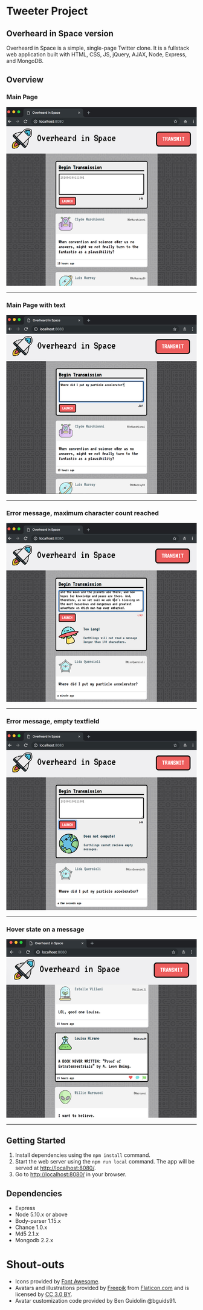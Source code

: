# Tweeter Project
## Overheard in Space version

Overheard in Space is a simple, single-page Twitter clone. It is a fullstack web application built with HTML, CSS, JS, jQuery, AJAX, Node, Express, and MongoDB. 

## Overview

### Main Page
![Main Page](https://github.com/andreamayhirji/tweeter/blob/master/docs/main-page.png)

--------------------

### Main Page with text
![Main Page with text](https://github.com/andreamayhirji/tweeter/blob/master/docs/main-page-with-text.jpg)

--------------------

### Error message, maximum character count reached
![Error message, maximum character count reached](https://github.com/andreamayhirji/tweeter/blob/master/docs/max-characters-error-message.jpg)

--------------------

### Error message, empty textfield
![Error message, empty textfield](https://github.com/andreamayhirji/tweeter/blob/master/docs/empty-error-message.jpg?raw=true)

--------------------

### Hover state on a message
![Hover state on a message](https://github.com/andreamayhirji/tweeter/blob/master/docs/hover-state.jpg)

--------------------


## Getting Started

1. Install dependencies using the `npm install` command.
2. Start the web server using the `npm run local` command. The app will be served at <http://localhost:8080/>.
3. Go to <http://localhost:8080/> in your browser.


## Dependencies

- Express
- Node 5.10.x or above
- Body-parser 1.15.x
- Chance 1.0.x
- Md5 2.1.x
- Mongodb 2.2.x


# Shout-outs
- Icons provided by [Font Awesome](https://fontawesome.com/license/).
- Avatars and illustrations provided by [Freepik](http://www.freepik.com) from [Flaticon.com](https://www.flaticon.com/) and is licensed by [CC 3.0 BY](http://creativecommons.org/licenses/by/3.0/).
- Avatar customization code provided by Ben Guidolin @bguids91.

